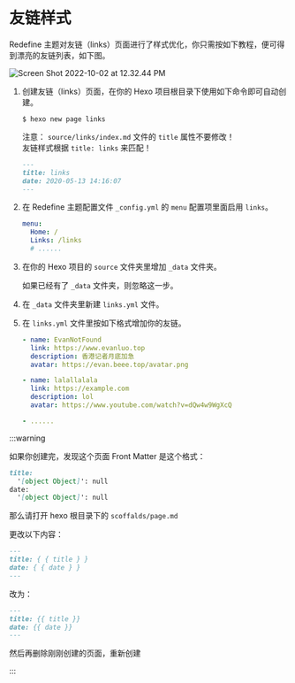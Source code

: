 # 友链样式

Redefine 主题对友链（links）页面进行了样式优化，你只需按如下教程，便可得到漂亮的友链列表，如下图。

![Screen Shot 2022-10-02 at 12.32.44 PM](https://evan.beee.top/img/Screen%20Shot%202022-10-02%20at%2012.32.44%20PM.png)

1. 创建友链（links）页面，在你的 Hexo 项目根目录下使用如下命令即可自动创建。
   ```shell
   $ hexo new page links
   ```

   注意：
   `source/links/index.md` 文件的 `title` 属性不要修改！  
   友链样式根据 `title: links` 来匹配！
   
   ```markdown
   ---
   title: links
   date: 2020-05-13 14:16:07
   ---
   ```
   
1. 在 Redefine 主题配置文件 `_config.yml` 的 `menu` 配置项里面启用 `links`。
   ```yaml
   menu:
     Home: /
     Links: /links
     # ......
   ```

1. 在你的 Hexo 项目的 `source` 文件夹里增加 `_data` 文件夹。
   
   如果已经有了 `_data` 文件夹，则忽略这一步。
   
1. 在 `_data` 文件夹里新建 `links.yml` 文件。

1. 在 `links.yml` 文件里按如下格式增加你的友链。

   ```yaml
   - name: EvanNotFound
     link: https://www.evanluo.top
     description: 香港记者月底加急
     avatar: https://evan.beee.top/avatar.png
   
   - name: lalallalala
     link: https://example.com
     description: lol
     avatar: https://www.youtube.com/watch?v=dQw4w9WgXcQ
   
   - ......  
   
   ```
   

:::warning

如果你创建完，发现这个页面 Front Matter 是这个格式：

```markdown
title:
  '[object Object]': null
date:
  '[object Object]': null
```

那么请打开 hexo 根目录下的 `scoffalds/page.md`

更改以下内容：

```markdown
---
title: { { title } }
date: { { date } }
---
```

改为：

```markdown
---
title: {{ title }}
date: {{ date }}
---
```

然后再删除刚刚创建的页面，重新创建

:::


